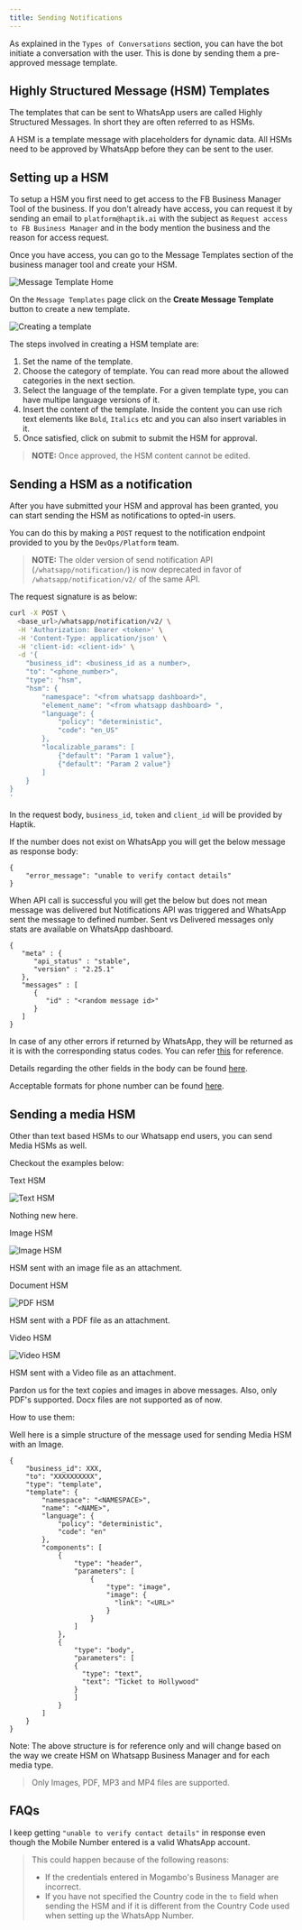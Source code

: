 ```yaml
---
title: Sending Notifications
---
```


As explained in the `Types of Conversations` section, you can have the bot initiate a conversation with the user. This is done by sending them a pre-approved message template.


## Highly Structured Message (HSM) Templates
The templates that can be sent to WhatsApp users are called Highly Structured Messages. In short they are often referred to as HSMs.

A HSM is a template message with placeholders for dynamic data. All HSMs need to be approved by WhatsApp before they can be sent to the user.

## Setting up a HSM
To setup a HSM you first need to get access to the FB Business Manager Tool of the business. If you don't already have access, you can request it by sending an email to `platform@haptik.ai` with the subject as `Request access to FB Business Manager` and in the body mention the business and the reason for access request.

Once you have access, you can go to the Message Templates section of the business manager tool and create your HSM.

![Message Template Home](assets/message_templates_home.png)

On the `Message Templates` page click on the **Create Message Template** button to create a new template.

![Creating a template](assets/create_message_template.gif)

The steps involved in creating a HSM template are:

1) Set the name of the template.
2) Choose the category of template. You can read more about the allowed categories in the next section.
3) Select the language of the template. For a given template type, you can have multipe language versions of it.
4) Insert the content of the template. Inside the content you can use rich text elements like `Bold`, `Italics` etc and you can also insert variables in it.
5) Once satisfied, click on submit to submit the HSM for approval.

> **NOTE:** Once approved, the HSM content cannot be edited.

## Sending a HSM as a notification
After you have submitted your HSM and approval has been granted, you can start sending the HSM as notifications to opted-in users.

You can do this by making a `POST` request to the notification endpoint provided to you by the `DevOps/Platform` team.

> **NOTE:** The  older version of send notification API (`/whatsapp/notification/`) is now deprecated in favor of `/whatsapp/notification/v2/` of the same API.


The request signature is as below:

```bash
curl -X POST \
  <base_url>/whatsapp/notification/v2/ \
  -H 'Authorization: Bearer <token>' \
  -H 'Content-Type: application/json' \
  -H 'client-id: <client-id>' \
  -d '{
    "business_id": <business_id as a number>,
    "to": "<phone_number>",
    "type": "hsm",
    "hsm": {
        "namespace": "<from whatsapp dashboard>",
        "element_name": "<from whatsapp dashboard> ",
        "language": {
            "policy": "deterministic",
            "code": "en_US"
        },
        "localizable_params": [
            {"default": "Param 1 value"},
            {"default": "Param 2 value"}
        ]
    }
}
'
```

In the request body, `business_id`, `token` and `client_id` will be provided by Haptik.

If the number does not exist on WhatsApp you will get the below message as response body:
```
{
    "error_message": "unable to verify contact details"
}
```

When API call is successful you will get the below but does not mean message was delivered but Notifications API was triggered and WhatsApp sent the message to defined number. Sent vs Delivered messages only stats are available on WhatsApp dashboard.
```
{
   "meta" : {
      "api_status" : "stable",
      "version" : "2.25.1"
   },
   "messages" : [
      {
         "id" : "<random message id>"
      }
   ]
}
```

In case of any other errors if returned by WhatsApp, they will be returned as it is with the corresponding status codes. You can refer [this](https://developers.facebook.com/docs/whatsapp/api/messages/message-templates/#response) for reference.

Details regarding the other fields in the body can be found [here](https://developers.facebook.com/docs/whatsapp/message-templates/sending/).

Acceptable formats for phone number can be found [here](https://developers.facebook.com/docs/whatsapp/api/contacts#phone).

## Sending a media HSM

Other than text based HSMs to our Whatsapp end users, you can send Media HSMs as well. 

Checkout the examples below:

Text HSM

![Text HSM](assets/1text-hsm.png)

Nothing new here.

Image HSM

![Image HSM](assets/2image-hsm.png)

HSM sent with an image file as an attachment.

Document HSM

![PDF HSM](assets/3pdf-hsm.png)

HSM sent with a PDF file as an attachment.

Video HSM

![Video HSM](assets/4video-hsm.png)

HSM sent with a Video file as an attachment.

Pardon us for the text copies and images in above messages. Also, only PDF's supported. Docx files are not supported as of now.

How to use them:

Well here is a simple structure of the message used for sending Media HSM with an Image.

```
{
    "business_id": XXX,
    "to": "XXXXXXXXXX",
    "type": "template",
    "template": {
        "namespace": "<NAMESPACE>",
        "name": "<NAME>",
        "language": {
            "policy": "deterministic",
            "code": "en"
        },
        "components": [
            {
                "type": "header",
                "parameters": [
                    {
                        "type": "image",
                        "image": {
                          "link": "<URL>"
                        }
                    }
                ]
            },
            {
                "type": "body",
                "parameters": [
                {
                  "type": "text",
                  "text": "Ticket to Hollywood"
                }
                ]
            }
        ]
    }
}
```

Note: The above structure is for reference only and will change based on the way we create HSM on Whatsapp Business Manager and for each media type.

> Only Images, PDF, MP3 and MP4 files are supported.

## FAQs

I keep getting `"unable to verify contact details"` in response even though the Mobile Number entered is a valid WhatsApp account.
> This could happen because of the following reasons:
> - If the credentials entered in Mogambo's Business Manager are incorrect.
> - If you have not specified the Country code in the `to` field when sending the HSM and if it is different from the Country Code used when setting up the WhatsApp Number.
